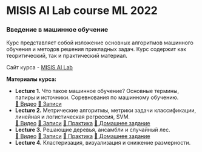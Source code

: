 <h1>MISIS AI Lab course ML 2022</h1>
<h3>Введение в машинное обучение</h3>

Курс представляет собой изложение основных алгоритмов машинного обучения и методов решения прикладных задач. Курс содержит как теоритический, так и практический материал.

Сайт курса  - [MISIS AI Lab](https://misisailab.github.io/docs/)

<b>Материалы курса:</b>
<!-- [📄 Записи](./MATERIALS/Lecture_1/lecture1-misisailab.pdf)  -->
<ul>
    <li><b>Lecture 1.</b> Что такое машинное обучение? Основные термины, папиры и источники. Соревнования по машинному обучению.  <br>
        <a href="https://drive.google.com/file/d/1cuyt3deAnL8jWqNuCMNMQjbom5CivphH/view?usp=sharing">📼 Видео</a>
        <a href="./MATERIALS/Lecture_1/lecture1-misisailab.pdf">📄 Записи</a>
    </li>
    <li><b>Lecture 2.</b> Метрические алгоритмы, метрики задачи классификации, линейная и логистическая регрессия, SVM. <br>
        <a href="https://drive.google.com/file/d/1_tHdRpz8n0FUAfKyf1rN_Vs_Re-G8FnV/view?usp=sharing">📼 Видео</a>
        <a href="./MATERIALS/Lecture_2/lecture2-misisailab.pdf">📄 Записи</a>
        <a href="./MATERIALS/Lecture_2/seminar2.ipynb">🐍 Практика</a>
        <a href="./MATERIALS/Lecture_2/homework2.ipynb"> 🐍 Домашнее задание</a>
    </li>
    <li><b>Lecture 3.</b> Решающие деревья, ансамбли и случайный лес. <br>
        <a href="https://drive.google.com/file/d/1_6YoHDvK7P-NBoJ_G30CfrlR0fUr2T08/view?usp=share_link">📼 Видео</a>
        <a href="./MATERIALS/Lecture_3/lecture3-misisailab.pdf">📄 Записи</a>
        <a href="./MATERIALS/Lecture_3/seminar3.ipynb">🐍 Практика</a>
        <a href="./MATERIALS/Lecture_3/homework3.ipynb"> 🐍 Домашнее задание</a>
    </li>
    <li><b>Lecture 4.</b> Кластеризация, визуализация и снижение размерности. <br></li>
</ul>

